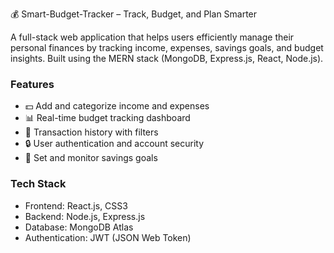 💰 Smart-Budget-Tracker – Track, Budget, and Plan Smarter

A full-stack web application that helps users efficiently manage their personal finances by tracking income, expenses, savings goals, and budget insights. Built using the MERN stack (MongoDB, Express.js, React, Node.js).

### Features

- 💵 Add and categorize income and expenses  
- 📊 Real-time budget tracking dashboard  
- 📁 Transaction history with filters  
- 🔒 User authentication and account security  
- 🎯 Set and monitor savings goals  

### Tech Stack

- Frontend: React.js, CSS3  
- Backend: Node.js, Express.js  
- Database: MongoDB Atlas  
- Authentication: JWT (JSON Web Token)

